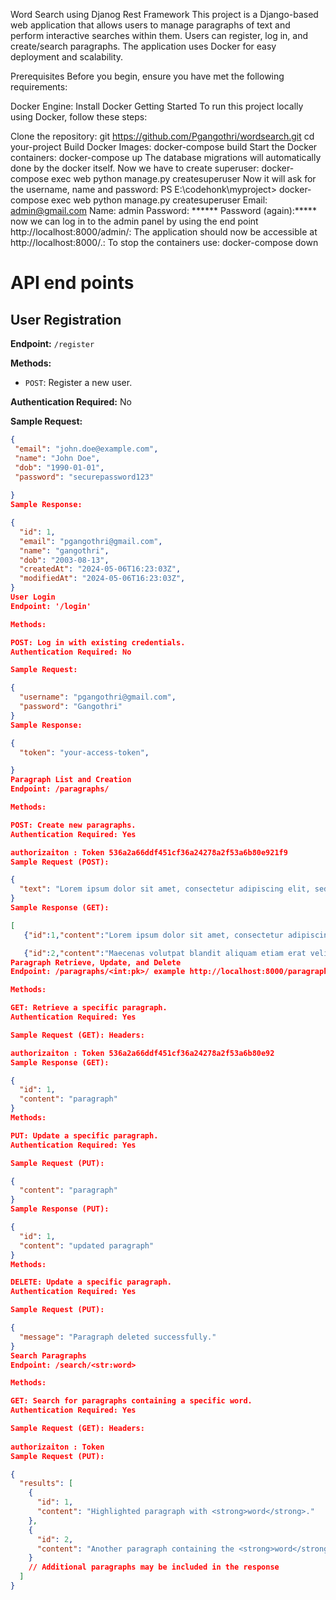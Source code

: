 Word Search using Djanog Rest Framework
This project is a Django-based web application that allows users to manage paragraphs of text and perform interactive searches within them. Users can register, log in, and create/search paragraphs. The application uses Docker for easy deployment and scalability.

Prerequisites
Before you begin, ensure you have met the following requirements:

Docker Engine: Install Docker
Getting Started
To run this project locally using Docker, follow these steps:

Clone the repository:
git https://github.com/Pgangothri/wordsearch.git
cd your-project
Build Docker Images:
docker-compose build
Start the Docker containers:
docker-compose up
The database migrations will automatically done by the docker itself.
Now we have to create superuser:
docker-compose exec web python manage.py createsuperuser
Now it will ask for the username, name and password:
PS E:\codehonk\myproject> docker-compose exec web python manage.py createsuperuser
Email: admin@gmail.com
Name: admin
Password: ******
Password (again):*****
now we can log in to the admin panel by using the end point http://localhost:8000/admin/:
The application should now be accessible at http://localhost:8000/.:
To stop the containers use:
docker-compose down
# API end points
## User Registration

**Endpoint:** `/register`

**Methods:** 
- `POST`: Register a new user.

**Authentication Required:** No

**Sample Request:**
```json
{
 "email": "john.doe@example.com",
 "name": "John Doe",
 "dob": "1990-01-01",
 "password": "securepassword123"
 
}
Sample Response:

{
  "id": 1,
  "email": "pgangothri@gmail.com",
  "name": "gangothri",
  "dob": "2003-08-13",
  "createdAt": "2024-05-06T16:23:03Z",
  "modifiedAt": "2024-05-06T16:23:03Z",
}
User Login
Endpoint: '/login'

Methods:

POST: Log in with existing credentials.
Authentication Required: No

Sample Request:

{
  "username": "pgangothri@gmail.com",
  "password": "Gangothri"
}
Sample Response:

{
  "token": "your-access-token",

}
Paragraph List and Creation
Endpoint: /paragraphs/

Methods:

POST: Create new paragraphs.
Authentication Required: Yes

authorizaiton : Token 536a2a66ddf451cf36a24278a2f53a6b80e921f9
Sample Request (POST):

{
  "text": "Lorem ipsum dolor sit amet, consectetur adipiscing elit, sed do eiusmod tempor incididunt ut labore et dolore magna aliqua. Magna ac placerat vestibulum lectus. Elit duis tristique sollicitudin nibh sit amet commodo. Senectus et netus et malesuada fames. Fermentum iaculis eu non diam phasellus vestibulum lorem sed. Dictumst quisque sagittis purus sit amet volutpat consequat mauris. Aliquam ut porttitor leo a diam sollicitudin tempor. Consectetur a erat nam atlectus urna duis convallis. Sed viverra ipsum nunc aliquet bibendum enim facilisis gravida neque.\n\nMaecenas volutpat blandit aliquam etiam erat velit scelerisque. Lectus sit amet est placerat in egestas erat imperdiet. Ante in nibh mauris cursus mattis. Tellus rutrum tellus pellentesque eu tincidunt. Euismod quis viverra nibh cras pulvinar mattis. Proin nibh nisl condimentum id venenatis a. Quam elementum pulvinar etiam non quam. Arcu dictum varius duis at consectetur lorem donec. Aliquet porttitor lacus luctus accumsan tortor. Duis ut diam quam nulla porttitor massa id."
}
Sample Response (GET):

[
   {"id":1,"content":"Lorem ipsum dolor sit amet, consectetur adipiscing elit, sed do eiusmod tempor incididunt ut labore et dolore magna aliqua. Magna ac placerat vestibulum lectus. Elit duis tristique sollicitudin nibh sit amet commodo. Senectus et netus et malesuada fames. Fermentum iaculis eu non diam phasellus vestibulum lorem sed. Dictumst quisque sagittis purus sit amet volutpat consequat mauris. Aliquam ut porttitor leo a diam sollicitudin tempor. Consectetur a erat nam atlectus urna duis convallis. Sed viverra ipsum nunc aliquet bibendum enim facilisis gravida neque."},

   {"id":2,"content":"Maecenas volutpat blandit aliquam etiam erat velit scelerisque. Lectus sit amet est placerat in egestas erat imperdiet. Ante in nibh mauris cursus mattis. Tellus rutrum tellus pellentesque eu tincidunt. Euismod quis viverra nibh cras pulvinar mattis. Proin nibh nisl condimentum id venenatis a. Quam elementum pulvinar etiam non quam. Arcu dictum varius duis at consectetur lorem donec. Aliquet porttitor lacus luctus accumsan tortor. Duis ut diam quam nulla porttitor massa id."}]
Paragraph Retrieve, Update, and Delete
Endpoint: /paragraphs/<int:pk>/ example http://localhost:8000/paragraphs/1

Methods:

GET: Retrieve a specific paragraph.
Authentication Required: Yes

Sample Request (GET): Headers:

authorizaiton : Token 536a2a66ddf451cf36a24278a2f53a6b80e92
Sample Response (GET):

{
  "id": 1,
  "content": "paragraph"
}
Methods:

PUT: Update a specific paragraph.
Authentication Required: Yes

Sample Request (PUT):

{
  "content": "paragraph"
}
Sample Response (PUT):

{
  "id": 1,
  "content": "updated paragraph"
}
Methods:

DELETE: Update a specific paragraph.
Authentication Required: Yes

Sample Request (PUT):

{
  "message": "Paragraph deleted successfully."
}
Search Paragraphs
Endpoint: /search/<str:word>

Methods:

GET: Search for paragraphs containing a specific word.
Authentication Required: Yes

Sample Request (GET): Headers:
                             
authorizaiton : Token 
Sample Request (PUT):

{
  "results": [
    {
      "id": 1,
      "content": "Highlighted paragraph with <strong>word</strong>."
    },
    {
      "id": 2,
      "content": "Another paragraph containing the <strong>word</strong>."
    }
    // Additional paragraphs may be included in the response
  ]
}
